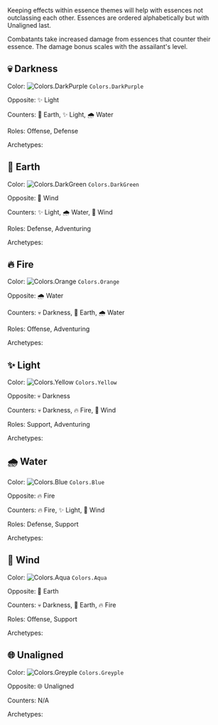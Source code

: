 Keeping effects within essence themes will help with essences not outclassing each other. Essences are ordered alphabetically but with Unaligned last.

Combatants take increased damage from essences that counter their essence. The damage bonus scales with the assailant's level.

## 💀 Darkness
Color: ![Colors.DarkPurple](https://placehold.co/15x15/71368A/71368A.png) `Colors.DarkPurple`

Opposite: ✨ Light

Counters: 🌿 Earth, ✨ Light, 🌧️ Water

Roles: Offense, Defense

Archetypes:

## 🌿 Earth
Color: ![Colors.DarkGreen](https://placehold.co/15x15/1F8B4C/1F8B4C.png) `Colors.DarkGreen`

Opposite: 💨 Wind

Counters: ✨ Light, 🌧️ Water, 💨 Wind

Roles: Defense, Adventuring

Archetypes:

## 🔥 Fire
Color: ![Colors.Orange](https://placehold.co/15x15/E67E22/E67E22.png) `Colors.Orange`

Opposite: 🌧️ Water

Counters: 💀 Darkness, 🌿 Earth, 🌧️ Water

Roles: Offense, Adventuring

Archetypes:

## ✨ Light
Color: ![Colors.Yellow](https://placehold.co/15x15/FEE75C/FEE75C.png) `Colors.Yellow`

Opposite: 💀 Darkness

Counters: 💀 Darkness, 🔥 Fire, 💨 Wind

Roles: Support, Adventuring

Archetypes:

## 🌧️ Water
Color: ![Colors.Blue](https://placehold.co/15x15/3498DB/3498DB.png) `Colors.Blue`

Opposite: 🔥 Fire

Counters: 🔥 Fire, ✨ Light, 💨 Wind

Roles: Defense, Support

Archetypes:

## 💨 Wind
Color: ![Colors.Aqua](https://placehold.co/15x15/1ABC9C/1ABC9C.png) `Colors.Aqua`

Opposite: 🌿 Earth

Counters: 💀 Darkness, 🌿 Earth, 🔥 Fire

Roles: Offense, Support

Archetypes:

## 🌐 Unaligned
Color: ![Colors.Greyple](https://placehold.co/15x15/99AAB5/99AAB5.png) `Colors.Greyple`

Opposite: 🌐 Unaligned

Counters: N/A

Archetypes:
